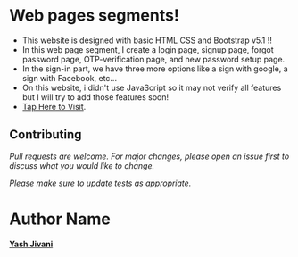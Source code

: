 # Web pages segments!

- This website is designed with basic HTML CSS and Bootstrap v5.1 !!
- In this web page segment, I create a login page, signup page, forgot password page, OTP-verification page, and new password setup page.
- In the sign-in part, we have three more options like a sign with google, a sign with Facebook, etc...
- On this website, i didn't use JavaScript so it may not verify all features but I will try to add those features soon!
- [Tap Here to Visit]().
## Contributing

*Pull requests are welcome. For major changes, please open an issue first to discuss what you would like to change.*


 *Please make sure to update tests as appropriate.*

# Author Name
**[Yash Jivani](https://github.com/yash-jivani)**
